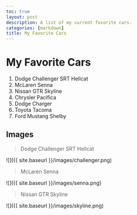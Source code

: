```yaml
---
toc: true
layout: post
description: A list of my current favorite cars.
categories: [markdown]
title: My Favorite Cars 
---
```

# My Favorite Cars
1. Dodge Challenger SRT Hellcat
2. McLaren Senna
3. Nissan GTR Skyline
4. Chrysler Pacifica
5. Dodge Charger
6. Toyota Tacoma
7. Ford Mustang Shelby

## Images

> Dodge Challenger SRT Hellcat

![]({{ site.baseurl }}/images/challenger.png)

> McLaren Senna

![]({{ site.baseurl }}/images/senna.png)

> Nissan GTR Skyline

![]({{ site.baseurl }}/images/skyline.png)

